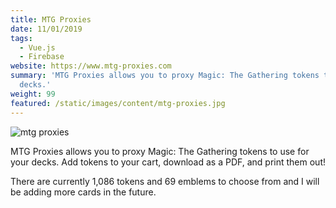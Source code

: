 ```yaml
---
title: MTG Proxies
date: 11/01/2019
tags:
  - Vue.js
  - Firebase
website: https://www.mtg-proxies.com
summary: 'MTG Proxies allows you to proxy Magic: The Gathering tokens to use for your
  decks.'
weight: 99
featured: /static/images/content/mtg-proxies.jpg
---
```


![mtg proxies](/static/images/content/mtg-proxies.jpg)

MTG Proxies allows you to proxy Magic: The Gathering tokens to use for your decks. Add tokens to your cart, download as a PDF, and print them out!

There are currently 1,086 tokens and 69 emblems to choose from and I will be adding more cards in the future.
